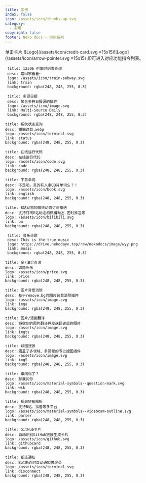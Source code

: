 ```yaml
---
title: 实用
index: false
icon: /assets/icon/thumbs-up.svg
category:
  - 实用
copyright: false
footer: Neko docs - 实用系列
---
```

单击卡片 ![Logo](/assets/icon/credit-card.svg =15x15)![Logo](/assets/icon/arrow-pointer.svg =15x15) 即可进入对应功能指令列表。


 ```component VPCard
  title: 12306 列车时刻表查询
  desc: 常回家看看~
  logo: /assets/icon/train-subway.svg
  link: train
  background: rgba(248, 248, 255, 0.3)
  ```


 ```component VPCard
  title: 多源日报
  desc: 聚合多种日报源的插件
  logo: /assets/icon/image.svg
  link: Multi-Source Daily
  background: rgba(248, 248, 255, 0.3)
  ```

  ```component VPCard
  title: 系统状态查询
  desc: 猫脑过载.webp
  logo: /assets/icon/terminal.svg
  link: status
  background: rgba(248, 248, 255, 0.3)
  ```

  ```component VPCard
  title: 在线运行代码
  desc: 在线运行代码
  logo: /assets/icon/code.svg
  link: code
  background: rgba(248, 248, 255, 0.3)
  ```

  ```component VPCard
  title: 不背单词
  desc: 不是吧，真的有人拿QQ背单词么？！
  logo: /assets/icon/book.svg
  link: english
  background: rgba(248, 248, 255, 0.3)
  ```

  ```component VPCard
  title: B站动态和微博动态订阅推送
  desc: 支持订阅B站动态和微博动态 定时推送等
  logo: /assets/icon/bilibili.svg
  link: bw
  background: rgba(248, 248, 255, 0.3)
  ```

 ```component VPCard
  title: 音乐点歌
  desc: This is the true music
  logo: https://drive.nekodayo.top/raw/nekodocs/image/wyy.png
  link: music
  background: rgba(248, 248, 255, 0.3)
  ```

  ```component VPCard
  title: 金/油价查询
  desc: 如题所示
  logo: /assets/icon/price.svg
  link: price
  background: rgba(248, 248, 255, 0.3)
  ```

  ```component VPCard
  title: 图片背景消除
  desc: 基于remove.bg的图片背景消除插件
  logo: /assets/icon/image.svg
  link: imga
  background: rgba(248, 248, 255, 0.3)
  ```

  ```component VPCard
  title: 图片/漫画翻译
  desc: 将收到的图片翻译并发送翻译后的图片
  logo: /assets/icon/image.svg
  link: imgts
  background: rgba(248, 248, 255, 0.3)
  ```

  ```component VPCard
  title: 以图搜源
  desc: 涵盖了多领域、多引擎的专业搜图插件
  logo: /assets/icon/image.svg
  link: imgS
  background: rgba(248, 248, 255, 0.3)
  ```

```component VPCard
title: 谁问你了？
desc: 那我问你
logo: /assets/icon/material-symbols--question-mark.svg
link: wsk
background: rgba(248, 248, 255, 0.3)
```

```component VPCard
title: 视频链接解析
desc: 支持B站、抖音等多平台
logo: /assets/icon/material-symbols--videocam-outline.svg
link: parser
background: rgba(248, 248, 255, 0.3)
```

```component VPCard
title: GitHub卡片
desc: 自动识别GitHub链接生成卡片
logo: /assets/icon/github.svg
link: githubcard
background: rgba(248, 248, 255, 0.3)
```

```component VPCard
title: 断连通知
desc: Bot断连时自动通知管理员
logo: /assets/icon/terminal.svg
link: disconnect
background: rgba(248, 248, 255, 0.3)
```


